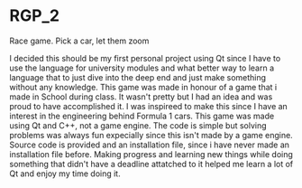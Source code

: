 # RGP_2
Race game. Pick a car, let them zoom

I decided this should be my first personal project using Qt since I have to use the language for university modules and what better way to learn a language that to just dive into the deep end and just make something without any knowledge.
This game was made in honour of a game that i made in School during class. It wasn't pretty but I had an idea and was proud to have accomplished it. I was inspireed to make this since I have an interest in the engineering behind Formula 1 cars.
This game was made using Qt and C++, not a game engine. The code is simple but solving problems was always fun expecially since this isn't made by a game engine.
Source code is provided and an installation file, since i have never made an installation file before. Making progress and learning new things while doing something that didn't have a deadline attatched to it helped me learn a lot of Qt and enjoy my time doing it.
